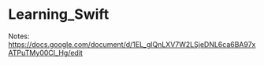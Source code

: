 # Learning_Swift

Notes: https://docs.google.com/document/d/1EL_glQnLXV7W2LSjeDNL6ca6BA97xATPuTMy00CI_Hg/edit
